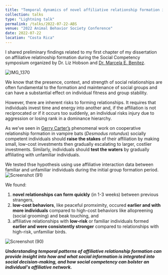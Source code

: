```yaml
---
title: "Temporal dynamics of novel affiliative relationship formation in monk parakeets"
collection: talks
type: "Lightning talk"
permalink: /talks/2022-07-22-ABS
venue: "2022 Animal Behavior Society Conference"
date: 2022-07-22
location: "Costa Rica"
---
```

I shared preliminary findings related to my first chapter of my dissertation on affiliative relatinoship formation during the Social Competency symposium organized by Dr. Liz Hobson and [Dr. Marcela E. Benitez](http://www.marcelabenitez.com/). 

![IMG_1370](https://user-images.githubusercontent.com/78130420/181630334-99181d66-1040-4194-8a31-5da916207228.jpg)

We know that the presence, context, and strength of social relationships are often fundamental to the formation and maintenance of social groups and can have a substantial effect on individual fitness and group stability. 

However, there are inherent risks to forming relationships. It requires that individuals invest time and energy into another and, if the affiliation is not reciprocated or if it occurs too suddenly, an individual risks injury due to aggression or losing rank in a dominance hierarchy. 

As we’ve seen in [Gerry Carter’s](https://socialbat.org/author/gerrycarter/) phenomenal work on cooperative relationship formation in vampire bats (_Desmodus rotundus_) socially competent individuals should **raise the stakes** of their affiliation by making small, low-cost investments then gradually escalating to larger, costlier investments. Similarly, individuals should **test the waters** by gradually affiliating with unfamiliar individuals. 

We tested thse hypothesis using use affiliative interaction data between familiar and unfamiliar individuals during the initial group formation period. 
![Screenshot (91)](https://user-images.githubusercontent.com/78130420/181630742-bf00a85b-75ab-42cc-9851-15a1364ab9aa.png)

We found:
1. **novel relationships can form quickly** (in 1-3 weeks) between previous strangers, 
2. **low-cost behaviors**, like peaceful promximity, occured **earlier and with more individuals** compared to high-cost behaviors like allopreening (social grooming) and beak touching, and 
3. affiliative relationships with **low-risk** or familiar individuals formed **earlier and were consistently stronger** compared to relationships with high-risk, unfamiliar birds. 

![Screenshot (90)](https://user-images.githubusercontent.com/78130420/181629167-7ea39440-63e6-4bfe-90a4-aded27f621bc.png)

**_Understanding temporal patterns of affiliative relationship formation can provide insight into how and what social information is integrated into social decision-making, and how social competency can bolster an individual's affiliative network._**

